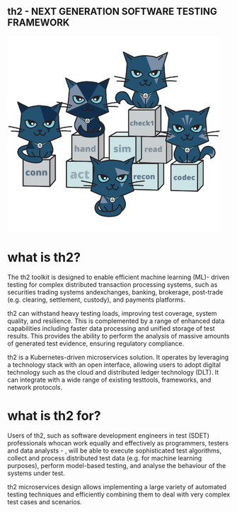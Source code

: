 ## **th2 - NEXT GENERATION SOFTWARE TESTING FRAMEWORK**

![](https://github.com/th2-net/th2-documentation/blob/master/images/th2logo/th2_logo_2.png)

# **what is th2?**

The th2 toolkit is designed to enable efficient machine learning (ML)- driven testing for complex distributed transaction processing systems, such as securities trading systems andexchanges, banking, brokerage, post-trade (e.g. clearing, settlement, custody), and payments platforms.

th2 can withstand heavy testing loads, improving test coverage, system quality, and resilience. This is complemented by a range of enhanced data capabilities including faster data processing and unified storage of test results. This provides the ability to perform the analysis of massive amounts of generated test evidence, ensuring regulatory compliance.

th2 is a Kubernetes-driven microservices solution. It operates by leveraging a technology stack with an open interface, allowing users to adopt digital technology such as the cloud and distributed ledger technology (DLT). It can integrate with a wide range of existing testtools, frameworks, and network protocols.

# **what is th2 for?**

Users of th2, such as software development engineers in test (SDET) professionals whocan work equally and effectively as programmers, testers and data analysts - , will be able to execute sophisticated test algorithms, collect and process distributed test data (e.g. for machine learning purposes), perform model-based testing, and analyse the behaviour of the systems under test. 

th2 microservices design allows implementing a large variety of automated testing techniques and efficiently combining them to deal with very complex test cases and scenarios.